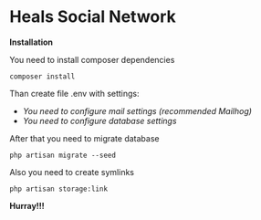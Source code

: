 # Heals Social Network
**Installation**

You need to install composer dependencies

`composer install`

Than create file .env with settings:

* _You need to configure mail settings (recommended Mailhog)_
* _You need to configure database settings_

After that you need to migrate database

`php artisan migrate --seed`

Also you need to create symlinks

`php artisan storage:link`

**Hurray!!!**
